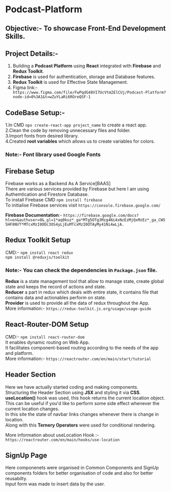 # Podcast-Platform

## Objective:- To showcase Front-End Development Skills.

## Project Details:-
1. Building a **Podcast Platform** using **React** integrated with **Firebase** and **Redux Toolkit**.
2. __Firebase__ is used for authentication, storage and Database features.
3. __Redux Toolkit__ is used for Effective State Management.
4. Figma link:- ``` https://www.figma.com/file/FwPqdG48VI7UcVtm2ElCUj/Podcast-Platform?node-id=0%3A1&t=wZuYLaRi6ROreQSF-1```


## CodeBase Setup:-
1.In CMD ```npx create-react-app project_name``` to create a react app.\
2.Clean the code by removing unnecessary files and folder.\
3.Import fonts from desired library.\
4.Created __root variables__  which allows us to create variables for colors.

### Note:- __Font library__ used **Google Fonts**

## Firebase Setup
Firebase works as a Backend As A Service[BAAS]\
There are various services provided by Firebase but here I am using Authemtication and Firestore Database.\
To install Firebase CMD ```npm install firebase```\
To initialise Firebase services visit  ```https://console.firebase.google.com/```

__Firebase Documentation__:- ```https://firebase.google.com/docs?hl=en&authuser=0&_gl=1*aq0kuz*_ga*MTg5OTg3Mzg4Ni4xNzEzMjQxMzEz*_ga_CW55HF8NVT*MTcxMzI0ODc3OS4yLjEuMTcxMzI0OTAyMy41Ni4wLjA.```

## Redux Toolkit Setup
CMD:- ```npm install react redux```\
      ```npm install @reduxjs/toolkit```

### Note:- You can check the dependencies in ```Package.json``` file.

__Redux__ is a state management tool that allow to manage state, create global state and keeps the record of actions and state.\
__Reducer__ a part in redux which deals with entire state, it contains file that contains data and actionables perform on state.\
__Provider__ is used to provide all the data of redux throughout the App.\
More information:- ```https://redux-toolkit.js.org/usage/usage-guide```


## React-Router-DOM Setup
CMD:- ```npm install react-router-dom```\
It enables dynamic routing on Web App.\
It facilitates component-based routing according to the needs of the app and platform.\
More information:- ```https://reactrouter.com/en/main/start/tutorial```


## Header Section
Here we have actually started coding and making components.\
Structuring the Header Section using __JSX__ and styling it via __CSS__.\
__useLocation()__ hook was used, this hook returns the current location object.\
This can be useful if you'd like to perform some side effect whenever the current location changes.\
In this site the state of navbar links changes whenever there is change in location.\
Along with this __Ternery Operators__ were used for conditional rendering.

More information about useLocation Hook :- ```https://reactrouter.com/en/main/hooks/use-location```

## SignUp Page
Here componenets were organised in Common Components and SignUp components folders for better organisation of code and also for better reusabilty.\
Input form was made to insert data by the user.

